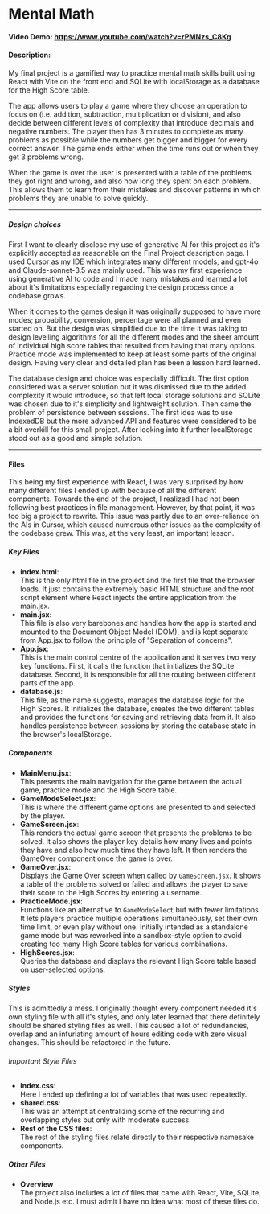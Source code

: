 # Mental Math

#### Video Demo: https://www.youtube.com/watch?v=rPMNzs_C8Kg

#### Description:

My final project is a gamified way to practice mental math skills built using React with Vite on the front end and SQLite with localStorage as a database for the High Score table.

The app allows users to play a game where they choose an operation to focus on (i.e. addition, subtraction, multiplication or division), and also decide between different levels of complexity that introduce decimals and negative numbers. The player then has 3 minutes to complete as many problems as possible while the numbers get bigger and bigger for every correct answer. The game ends either when the time runs out or when they get 3 problems wrong.

When the game is over the user is presented with a table of the problems they got right and wrong, and also how long they spent on each problem. This allows them to learn from their mistakes and discover patterns in which problems they are unable to solve quickly.

---

##### Design choices

First I want to clearly disclose my use of generative AI for this project as it's explicitly accepted as reasonable on the Final Project description page. I used Cursor as my IDE which integrates many different models, and gpt-4o and Claude-sonnet-3.5 was mainly used. This was my first experience using generative AI to code and I made many mistakes and learned a lot about it's limitations especially regarding the design process once a codebase grows.

When it comes to the games design it was originally supposed to have more modes; probability, conversion, percentage were all planned and even started on. But the design was simplified due to the time it was taking to design levelling algorithms for all the different modes and the sheer amount of individual high score tables that resulted from having that many options. Practice mode was implemented to keep at least some parts of the original design. Having very clear and detailed plan has been a lesson hard learned.

The database design and choice was especially difficult. The first option considered was a server solution but it was dismissed due to the added complexity it would introduce, so that left local storage solutions and SQLite was chosen due to it's simplicity and lightweight solution. Then came the problem of persistence between sessions. The first idea was to use IndexedDB but the more advanced API and features were considered to be a bit overkill for this small project. After looking into it further localStorage stood out as a good and simple solution.

---

#### Files

This being my first experience with React, I was very surprised by how many different files I ended up with because of all the different components. Towards the end of the project, I realized I had not been following best practices in file management. However, by that point, it was too big a project to rewrite. This issue was partly due to an over-reliance on the AIs in Cursor, which caused numerous other issues as the complexity of the codebase grew. This was, at the very least, an important lesson.

##### Key Files

- **index.html**:  
   This is the only html file in the project and the first file that the browser loads. It just contains the extremely basic HTML structure and the root script element where React injects the entire application from the main.jsx.
- **main.jsx**:  
   This file is also very barebones and handles how the app is started and mounted to the Document Object Model (DOM), and is kept separate from App.jsx to follow the principle of "Separation of concerns".
- **App.jsx**:  
  This is the main control centre of the application and it serves two very key functions. First, it calls the function that initializes the SQLite database. Second, it is responsible for all the routing between different parts of the app.
- **database.js**:  
   This file, as the name suggests, manages the database logic for the High Scores. It initializes the database, creates the two different tables and provides the functions for saving and retrieving data from it. It also handles persistence between sessions by storing the database state in the browser's localStorage.

##### Components

- **MainMenu.jsx**:  
   This presents the main navigation for the game between the actual game, practice mode and the High Score table.
- **GameModeSelect.jsx**:  
   This is where the different game options are presented to and selected by the player.
- **GameScreen.jsx**:  
   This renders the actual game screen that presents the problems to be solved. It also shows the player key details how many lives and points they have and also how much time they have left. It then renders the GameOver component once the game is over.
- **GameOver.jsx**:  
   Displays the Game Over screen when called by `GameScreen.jsx`. It shows a table of the problems solved or failed and allows the player to save their score to the High Scores by entering a username.
- **PracticeMode.jsx**:  
   Functions like an alternative to `GameModeSelect` but with fewer limitations. It lets players practice multiple operations simultaneously, set their own time limit, or even play without one. Initially intended as a standalone game mode but was reworked into a sandbox-style option to avoid creating too many High Score tables for various combinations.
- **HighScores.jsx**:  
   Queries the database and displays the relevant High Score table based on user-selected options.


##### Styles

This is admittedly a mess. I originally thought every component needed it's own styling file with all it's styles, and only later learned that there definitely should be shared styling files as well. This caused a lot of redundancies, overlap and an infuriating amount of hours editing code with zero visual changes. This should be refactored in the future.

###### Important Style Files

- **index.css**:  
   Here I ended up defining a lot of variables that was used repeatedly.
- **shared.css**:  
   This was an attempt at centralizing some of the recurring and overlapping styles but only with moderate success.
- **Rest of the CSS files**:  
   The rest of the styling files relate directly to their respective namesake components.


##### Other Files

- **Overview**  
   The project also includes a lot of files that came with React, Vite, SQLite, and Node.js etc. I must admit I have no idea what most of these files do.

